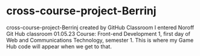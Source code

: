 # cross-course-project-Berrinj
cross-course-project-Berrinj created by GitHub Classroom
I entered Noroff Git Hub classroom 01.05.23
Course: Front-end Development 1, first day of Web and Communications Technology, semester 1.
This is where my Game Hub code will appear when we get to that.
